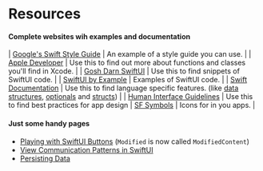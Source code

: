 # Resources

#### Complete websites wih examples and documentation

| [Google's Swift Style Guide](https://google.github.io/swift/) | An example of a style guide you can use. |
| [Apple Developer](https://developer.apple.com/) | Use this to find out more about functions and classes you'll find in Xcode. |
| [Gosh Darn SwiftUI](https://goshdarnswiftui.com/#text) | Use this to find snippets of SwiftUI code. |
| [SwiftUI by Example](https://www.hackingwithswift.com/quick-start/swiftui) | Examples of SwiftUI code. |
| [Swift Documentation](https://docs.swift.org/swift-book/) | Use this to find language specific features. (like [data structures](https://docs.swift.org/swift-book/LanguageGuide/CollectionTypes.html), [optionals](https://docs.swift.org/swift-book/LanguageGuide/TheBasics.html#ID330) and [structs](https://docs.swift.org/swift-book/LanguageGuide/ClassesAndStructures.html)) |
| [Human Interface Guidelines](https://developer.apple.com/design/human-interface-guidelines/ios/overview/themes/) | Use this to find best practices for app design 
| [SF Symbols](https://developer.apple.com/sf-symbols/) | Icons for in you apps. |

#### Just some handy pages

- [Playing with SwiftUI Buttons](https://alejandromp.com/blog/playing-with-swiftui-buttons/) (`Modified` is now called `ModifiedContent`)
- [View Communication Patterns in SwiftUI](https://www.vadimbulavin.com/passing-data-between-swiftui-views/)
- [Persisting Data](https://developer.apple.com/tutorials/app-dev-training/persisting-data)